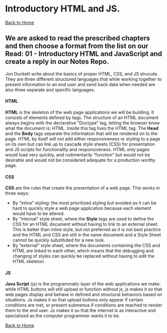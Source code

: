 # Introductory HTML and JS.

[Back to Home](https://rizo85.github.io/reading-notes/)

## We are asked to read the prescribed chapters and then choose a format from the list on our **Read: 01 - Introductory HTML and JavaScript** and create a reply in our Notes Repo.
Jon Duckett write about the basics of proper HTML, CSS, and JS strucute. They are three different structured languages that while working together to present information to an end user and send back data when needed are also three separate and specific languages.

#### HTML

**HTML** is the skeleton of the web page applications we will be building. It consists of elements defined by tags.
The structure of an HTML document always begins with the declarative “Doctype” tag, letting the browser know what the document is: HTML. Inside this tag lives the HTML tag. The **Head** and the **Body** tags separate the information that will be rendered on to the page. 
HTML by itself will not add either responsiveness or styling to a page on its own but can link up to cascade style sheets (CSS) for presentation and JS scripts for functionality and responsiveness. HTML only pages would load very quickly, and rudimentarily “function” but would not be desirable and would not be considered adequate for a production worthy page. 

#### CSS

**CSS** are the rules that create the presentation of a web page. This works in three ways:

- By “inline” styling: the most prioritized styling but avoided as it can be hard to quickly style a web page application because each element would have to be altered. 
- By “internal” style sheet, where the **Style** tags are used to define the CSS for an HTML document without having to link to an external sheet. This is better than inline style, but not preferred as it is not best practice and the HTML and CSS are still in the same document and a Style Sheet cannot be quickly substituted for a new look.
- By “external” style sheet, where the documents containing the CSS and HTML are linked to each other, which means that the debugging and changing of styles can quickly be replaced without having to edit the HTML skeleton.

#### JS

**Java Script** (js) is the programmatic layer of the web applications we make: while HTML buttons will still upload or function without js, js makes it so that web pages display and behave in defined and structural behaviors based on situations. 
Js makes it so that upload buttons only appear if certain conditions are met, or present submenus if conditions are reached to render them to the end user. Js makes it so that the internet is as interactive and specialized as the computer programmer wants it to be.

[Back to Home](https://rizo85.github.io/reading-notes/)
